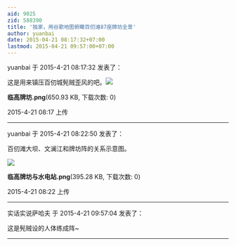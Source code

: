 ```yaml
---
aid: 9025
zid: 588390
title: '独家，用谷歌地图俯瞰百仞滩87座牌坊全景'
author: yuanbai
date: 2015-04-21 08:17:32+07:00
lastmod: 2015-04-21 09:57:00+07:00
---
```


yuanbai 于 2015-4-21 08:17:32 发表了：

这是用来镇压百仞城髡贼歪风的吧。![](https://cdn.jsdelivr.net/gh/lzjluzijie/beichao@main/img/081719xchk42zn4j6gq11c.png)



**临高牌坊.png**(650.93 KB, 下载次数: 0)



2015-4-21 08:17 上传

---------

yuanbai 于 2015-4-21 08:22:50 发表了：

百仞滩大坝、文澜江和牌坊阵的关系示意图。

![](https://cdn.jsdelivr.net/gh/lzjluzijie/beichao@main/img/082244wbzbmmyrbbq262b7.png)



**临高牌坊与水电站.png**(395.28 KB, 下载次数: 0)



2015-4-21 08:22 上传

---------

实话实说萨哈夫 于 2015-4-21 09:57:04 发表了：

这是髡贼设的人体练成阵~

---------


